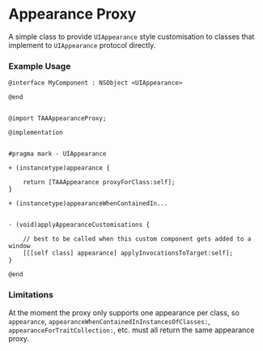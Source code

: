 # Appearance Proxy

A simple class to provide `UIAppearance` style customisation to classes that implement to `UIAppearance` protocol directly.

### Example Usage

```objc
@interface MyComponent : NSObject <UIAppearance>

@end


@import TAAAppearanceProxy;

@implementation


#pragma mark - UIAppearance

+ (instancetype)appearance {
    
    return [TAAAppearance proxyForClass:self];
}

+ (instancetype)appearanceWhenContainedIn...


- (void)applyAppearanceCustomisations {
    
    // best to be called when this custom component gets added to a window
    [[[self class] appearance] applyInvocationsToTarget:self];
}

@end
```

### Limitations

At the moment the proxy only supports one appearance per class, so `appearance`, `appearanceWhenContainedInInstancesOfClasses:`,  `appearanceForTraitCollection:`, etc. must all return the same appearance proxy.
